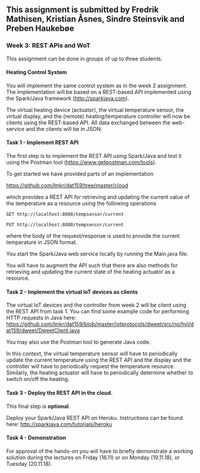 ## This assignment is submitted by Fredrik Mathisen, Kristian Åsnes, Sindre Steinsvik and Preben Haukebøe


### Week 3: REST APIs and WoT

This assignment can be done in groups of up to three students.

#### Heating Control System

You will implement the same control system as in the week 2 assignment. The implementation will be based on a REST-based API implemented using the Spark/Java framework (http://sparkjava.com).

The virtual heating device (actuator), the virtual temperature sensor, the virtual display, and the (remote) heating/temperature controller will now be clients using the REST-based API. All data exchanged between the web-service and the clients will be in JSON.

#### Task 1 - Implement REST API

The first step is to implement the REST API using Spark/Java and test it using the Postman tool (https://www.getpostman.com/tools).

To get started we have provided parts of an implementation

https://github.com/lmkr/dat159/tree/master/cloud

which provides a REST API for retrieving and updating the current value of the temperature as a resource using the following operations

`GET http://localhost:8080/tempsensor/current`

`PUT http://localhost:8080/tempsensor/current`

where the body of the request/response is used to provide the current temperature in JSON format.

You start the Spark/Java web service locally by running the Main.java file.

You will have to augment the API such that there are also methods for retrieving and updating the current state of the heating actuator as a resource.

#### Task 2 - Implement the virtual IoT devices as clients

The virtual IoT devices and the controller from week 2 will be client using the REST API from task 1. You can find some example code for performing HTTP requests in Java here: https://github.com/lmkr/dat159/blob/master/iotprotocols/dweet/src/no/hvl/dat159/dweet/DweetClient.java

You may also use the Postman tool to generate Java code.

In this context, the virtual temperature sensor will have to periodically update the current temperature using the REST API and the display and the controller will have to periodically request the temperature resource. Similarly, the heating actuator will have to periodically determine whether to switch on/off the heating.

#### Task 3 - Deploy the REST API in the cloud.

This final step is **optional**.

Deploy your Spark/Java REST API on Heroku. Instructions can be found here: http://sparkjava.com/tutorials/heroku


#### Task 4 - Demonstration

For approval of the hands-on you will have to briefly demonstrate a working solution during the lectures on Friday (16.11) or on Monday (19.11.18), or Tuesday (20.11.18).
